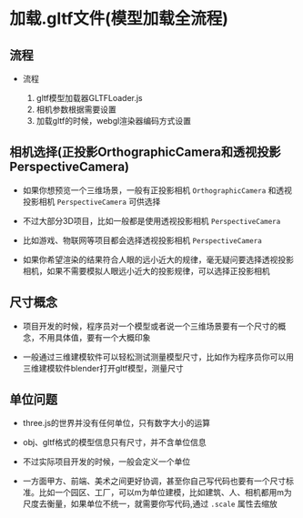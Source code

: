 # 加载.gltf文件(模型加载全流程)

## 流程

+ 流程

  1. gltf模型加载器GLTFLoader.js
  2. 相机参数根据需要设置
  3. 加载gltf的时候，webgl渲染器编码方式设置

## 相机选择(正投影OrthographicCamera和透视投影PerspectiveCamera)

+ 如果你想预览一个三维场景，一般有正投影相机 `OrthographicCamera` 和透视投影相机 `PerspectiveCamera` 可供选择
+ 不过大部分3D项目，比如一般都是使用透视投影相机 `PerspectiveCamera`
+ 比如游戏、物联网等项目都会选择透视投影相机 `PerspectiveCamera`

+ 如果你希望渲染的结果符合人眼的远小近大的规律，毫无疑问要选择透视投影相机，如果不需要模拟人眼远小近大的投影规律，可以选择正投影相机

## 尺寸概念

+ 项目开发的时候，程序员对一个模型或者说一个三维场景要有一个尺寸的概念，不用具体值，要有一个大概印象

+ 一般通过三维建模软件可以轻松测试测量模型尺寸，比如作为程序员你可以用三维建模软件blender打开gltf模型，测量尺寸

## 单位问题

+ three.js的世界并没有任何单位，只有数字大小的运算

+ obj、gltf格式的模型信息只有尺寸，并不含单位信息

+ 不过实际项目开发的时候，一般会定义一个单位
+ 一方面甲方、前端、美术之间更好协调，甚至你自己写代码也要有一个尺寸标准。比如一个园区、工厂，可以m为单位建模，比如建筑、人、相机都用m为尺度去衡量，如果单位不统一，就需要你写代码,通过 `.scale` 属性去缩放
